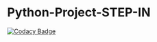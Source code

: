 # Python-Project-STEP-IN
[![Codacy Badge](https://api.codacy.com/project/badge/Grade/cae0ea3acc6d4e8d95fcc22b68fff750)](https://app.codacy.com/gh/bmaan99/Python-Project-STEP-IN?utm_source=github.com&utm_medium=referral&utm_content=bmaan99/Python-Project-STEP-IN&utm_campaign=Badge_Grade_Settings)